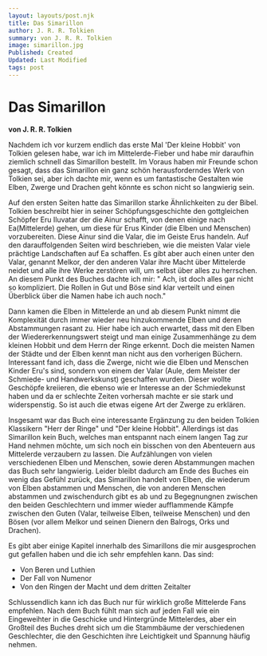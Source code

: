 ```yaml
---
layout: layouts/post.njk
title: Das Simarillon
author: J. R. R. Tolkien
summary: von J. R. R. Tolkien
image: simarillon.jpg
Published: Created
Updated: Last Modified
tags: post
---
```


# Das Simarillon
**von J. R. R. Tolkien**

Nachdem ich vor kurzem endlich das erste Mal 'Der kleine Hobbit' von Tolkien gelesen habe, war ich im Mittelerde-Fieber und habe mir daraufhin ziemlich schnell das Simarillon bestellt. Im Voraus haben mir Freunde schon gesagt, dass das Simarillon ein ganz schön herausforderndes Werk von Tolkien sei, aber ich dachte mir, wenn es um fantastische Gestalten wie Elben, Zwerge und Drachen geht könnte es schon nicht so langwierig sein.

Auf den ersten Seiten hatte das Simarillon starke Ähnlichkeiten zu der Bibel. Tolkien beschreibt hier in seiner Schöpfungsgeschichte den gottgleichen Schöpfer Eru Iluvatar der die Ainur schafft, von denen einige nach Ea(Mittelerde) gehen, um diese für Erus Kinder (die Elben und Menschen) vorzubereiten. Diese Ainur sind die Valar, die im Geiste Erus handeln. Auf den darauffolgenden Seiten wird beschrieben, wie die meisten Valar viele prächtige Landschaften auf Ea schaffen. Es gibt aber auch einen unter den Valar, genannt Melkor, der den anderen Valar ihre Macht über Mittelerde neidet und alle ihre Werke zerstören will, um selbst über alles zu herrschen.
An diesem Punkt des Buches dachte ich mir: " Ach, ist doch alles gar nicht so kompliziert. Die Rollen in Gut und Böse sind klar verteilt und einen Überblick über die Namen habe ich auch noch." 

Dann kamen die Elben in Mittelerde an und ab diesem Punkt nimmt die Komplexität durch immer wieder neu hinzukommende Elben und deren Abstammungen rasant zu. Hier habe ich auch erwartet, dass mit den Elben der Wiedererkennungswert steigt und man einige Zusammenhänge zu dem kleinen Hobbit und dem Herrn der Ringe erkennt. Doch die meisten Namen der Städte und der Elben kennt man nicht aus den vorherigen Büchern. Interessant fand ich, dass die Zwerge, nicht wie die Elben und Menschen Kinder Eru's sind, sondern von einem der Valar (Aule, dem Meister der Schmiede- und Handwerkskunst) geschaffen wurden. Dieser wollte Geschöpfe kreiieren, die ebenso wie er Interesse an der Schmiedekunst haben und da er schlechte Zeiten vorhersah machte er sie stark und widerspenstig. So ist auch die etwas eigene Art der Zwerge zu erklären. 

Insgesamt war das Buch eine interessante Ergänzung zu den beiden Tolkien Klassikern "Herr der Ringe" und "Der kleine Hobbit". Allerdings ist das Simarillon kein Buch, welches man entspannt nach einem langen Tag zur Hand nehmen möchte, um sich noch ein bisschen von den Abenteuern aus Mittelerde verzaubern zu lassen. 
Die Aufzählungen von vielen verschiedenen Elben und Menschen, sowie deren Abstammungen machen das Buch sehr langwierig. Leider bleibt dadurch am Ende des Buches ein wenig das Gefühl zurück, das Simarillon handelt von Elben, die wiederum von Elben abstammen und Menschen, die von anderen Menschen abstammen und zwischendurch gibt es ab und zu Begegnungnen zwischen den beiden Geschlechtern und immer wieder aufflammende Kämpfe zwischen den Guten (Valar, teilweise Elben, teilweise Menschen) und den Bösen (vor allem Melkor und seinen Dienern den Balrogs, Orks und Drachen).

Es gibt aber einige Kapitel innerhalb des Simarillons die mir ausgesprochen gut gefallen haben und die ich sehr empfehlen kann. 
Das sind:
- Von Beren und Luthien
- Der Fall von Numenor
- Von den Ringen der Macht und dem dritten Zeitalter

Schlussendlich kann ich das Buch nur für wirklich große Mittelerde Fans empfehlen. Nach dem Buch fühlt man sich auf jeden Fall wie ein Eingeweihter in die Geschicke und Hintergründe Mittelerdes, aber ein Großteil des Buches dreht sich um die Stammbäume der verschiedenen Geschlechter, die den Geschichten ihre Leichtigkeit und Spannung häufig nehmen. 